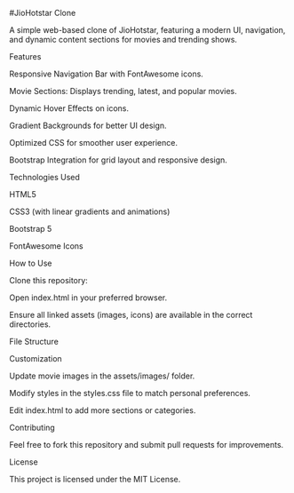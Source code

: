 #JioHotstar Clone

A simple web-based clone of JioHotstar, featuring a modern UI, navigation, and dynamic content sections for movies and trending shows.

Features

Responsive Navigation Bar with FontAwesome icons.

Movie Sections: Displays trending, latest, and popular movies.

Dynamic Hover Effects on icons.

Gradient Backgrounds for better UI design.

Optimized CSS for smoother user experience.

Bootstrap Integration for grid layout and responsive design.

Technologies Used

HTML5

CSS3 (with linear gradients and animations)

Bootstrap 5

FontAwesome Icons

How to Use

Clone this repository:

Open index.html in your preferred browser.

Ensure all linked assets (images, icons) are available in the correct directories.

File Structure

Customization

Update movie images in the assets/images/ folder.

Modify styles in the styles.css file to match personal preferences.

Edit index.html to add more sections or categories.

Contributing

Feel free to fork this repository and submit pull requests for improvements.

License

This project is licensed under the MIT License.

